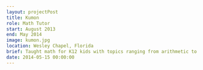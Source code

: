 ```yaml
---
layout: projectPost
title: Kumon
role: Math Tutor
start: August 2013
end: May 2014
image: kumon.jpg
location: Wesley Chapel, Florida
brief: Taught math for K12 kids with topics ranging from arithmetic to calculus
date: 2014-05-15 00:00:00
---
```

